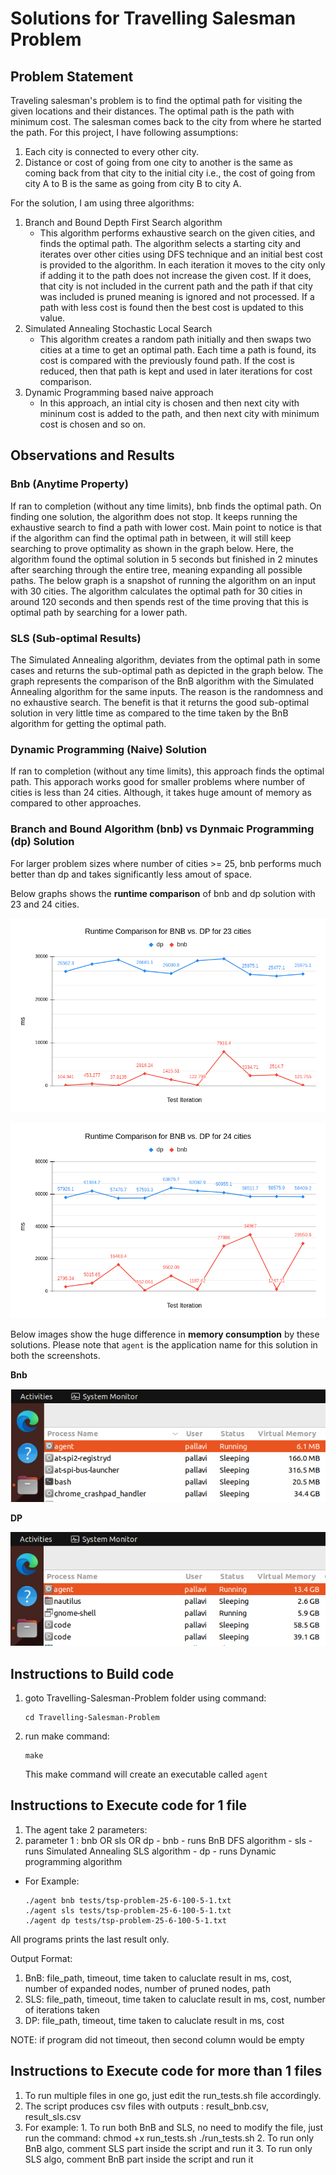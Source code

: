 # Solutions for Travelling Salesman Problem
## Problem Statement
Traveling salesman's problem is to find the optimal path for visiting the given locations and their distances. The optimal path is the path with minimum cost. The salesman comes back to the city from where he started the path. For this project, I have following assumptions:
   1. Each city is connected to every other city.
   2. Distance or cost of going from one city to another is the same as coming back from that city to the initial city i.e., the cost of going from city A to B is the same as going from city B to city A.

For the solution, I am using three algorithms:
1. Branch and Bound Depth First Search algorithm
      - This algorithm performs exhaustive search on the given cities, and finds the optimal path. The algorithm selects a starting city and iterates over other cities using DFS technique and an initial best cost is provided to the algorithm. In each iteration it moves to the city only if adding it to the path does not increase the given cost. If it does, that city is not included in the current path and the path if that city was included is pruned meaning is ignored and not processed. If a path with less cost is found then the best cost is updated to this value. 
2. Simulated Annealing Stochastic Local Search
      - This algorithm creates a random path initially and then swaps two cities at a time to get an optimal path. Each time a path is found, its cost is compared with the previously found path. If the cost is reduced, then that path is kept and used in later iterations for cost comparison.
3. Dynamic Programming based naive approach
      - In this approach, an intial city is chosen and then next city with mininum cost is added to the path, and then next city with minimum cost is chosen and so on.

## Observations and Results

### Bnb (Anytime Property)
If ran to completion (without any time limits), bnb finds the optimal path. On finding one solution, the algorithm does not stop. It keeps running the exhaustive search to find a path with lower cost. Main point to notice is that if the algorithm can find the optimal path in between, it will still keep searching to prove optimality as shown in the graph below. Here, the algorithm found the optimal solution in 5 seconds but finished in 2 minutes after searching through the entire tree, meaning expanding all possible paths.
The below graph is a snapshot of running the algorithm on an input with 30 cities. The algorithm calculates the optimal path for 30 cities in around 120 seconds and then spends rest of the time proving that this is optimal path by searching for a lower path.


### SLS (Sub-optimal Results)
The Simulated Annealing algorithm, deviates from the optimal path in some cases and returns the sub-optimal path as depicted in the graph below. The graph represents the comparison of the BnB algorithm with the Simulated Annealing algorithm for the same inputs. The reason is the randomness and no exhaustive search. The benefit is that it returns the good sub-optimal solution in very little time as compared to the time taken by the BnB algorithm for getting the optimal path.


### Dynamic Programming (Naive) Solution
If ran to completion (without any time limits), this approach finds the optimal path. This apporach works good for smaller problems where number of cities is less than 24 cities. Although, it takes huge amount of memory as compared to other approaches.

### Branch and Bound Algorithm (bnb) vs Dynmaic Programming (dp) Solution

For larger problem sizes where number of cities >= 25, bnb performs much better than dp and takes significantly less amout of space.

Below graphs shows the **runtime comparison** of bnb and dp solution with 23 and 24 cities.

![23cities](dp_bnb_test/results/bnb_dp_23.png)

![24cities](dp_bnb_test/results/bnb_dp_24.png)


Below images show the huge difference in **memory consumption** by these solutions. Please note that `agent` is the application name for this solution in both the screenshots.

**Bnb**

![bnb](dp_bnb_test/results/bnb_mem.png)

**DP**

![dp](dp_bnb_test/results/dp_mem.png)

## Instructions to Build code
1. goto Travelling-Salesman-Problem folder using command:
   ```
   cd Travelling-Salesman-Problem
   ```
2. run make command: 
   ```
   make
   ```
   This make command will create an executable called `agent`


## Instructions to Execute code for 1 file

1. The agent take 2 parameters:
1. parameter 1 : bnb OR sls OR dp
            - bnb - runs BnB DFS algorithm
            - sls - runs Simulated Annealing SLS algorithm
            - dp - runs Dynamic programming algorithm

- For Example:
   ```
   ./agent bnb tests/tsp-problem-25-6-100-5-1.txt
   ./agent sls tests/tsp-problem-25-6-100-5-1.txt
   ./agent dp tests/tsp-problem-25-6-100-5-1.txt
  ```

All programs prints the last result only.

Output Format:
   1. BnB: file_path, timeout, time taken to caluclate result in ms, cost, number of expanded nodes, number of pruned nodes, path
   2. SLS: file_path, timeout,  time taken to caluclate result in ms, cost, number of iterations taken
   3. DP: file_path, timeout,  time taken to caluclate result in ms, cost
    
NOTE: if program did not timeout, then second column would be empty

## Instructions to Execute code for more than 1 files

1. To run multiple files in one go, just edit the run_tests.sh file accordingly.
2. The script produces csv files with outputs : result_bnb.csv, result_sls.csv
3. For example:
        1. To run both BnB and SLS, no need to modify the file, just run the command:
            chmod +x run_tests.sh
            ./run_tests.sh
        2. To run only BnB algo, comment SLS part inside the script and run it
        3. To run only SLS algo, comment BnB part inside the script and run it

